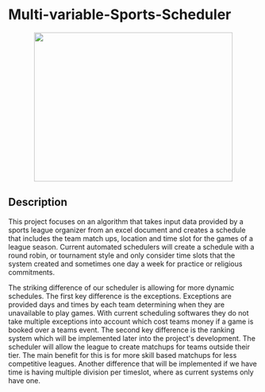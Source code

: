 # Multi-variable-Sports-Scheduler

<div align="center">
  <img src="https://media.giphy.com/media/xUPGct4LThsOiwJg3K/giphy.gif" width="400" height="300"/>
</div>

## Description 

This project focuses on an algorithm that takes input data provided by a sports league organizer from an excel document and creates a schedule that includes the team match ups, location and time slot for the games of a league season. Current automated schedulers will create a schedule with a round robin, or tournament style and only consider time slots that the system created and sometimes one day a week for practice or religious commitments. 
 
The striking difference of our scheduler is allowing for more dynamic schedules. The first key difference is the exceptions. Exceptions are provided days and times by each team determining when they are unavailable to play games. With current scheduling softwares they do not take multiple exceptions into account which cost teams money if a game is booked over a teams event. The second key difference is the ranking system which will be implemented later into the project's development. The scheduler will allow the league to create matchups for teams outside their tier. The main benefit for this is for more skill based matchups for less competitive leagues. Another difference that will be implemented if we have time is having multiple division per timeslot, where as current systems only have one.
